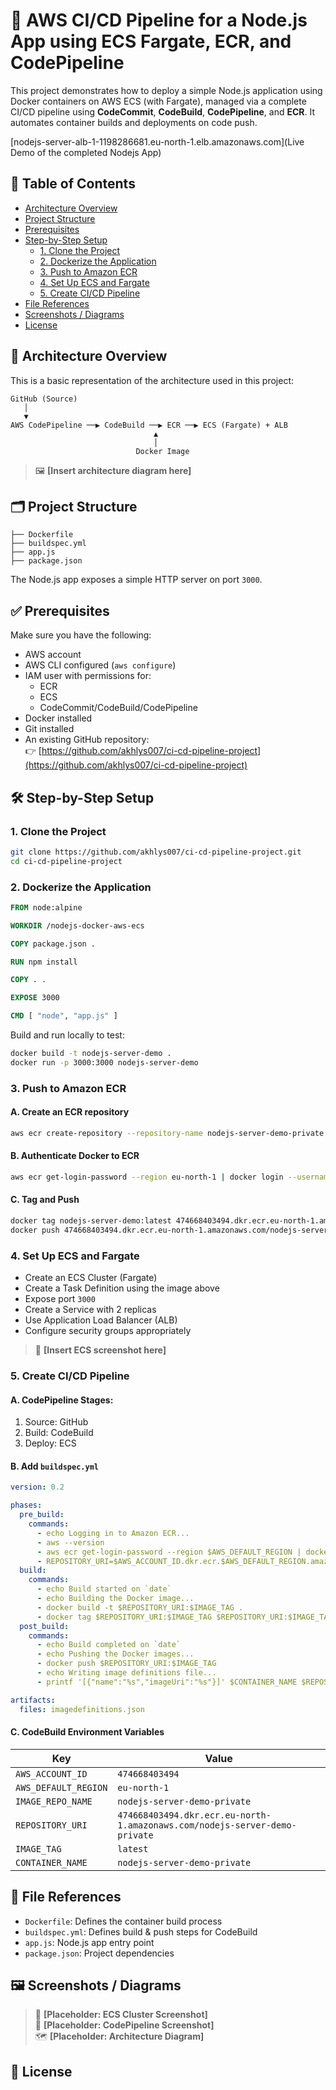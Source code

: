 # 🚀 AWS CI/CD Pipeline for a Node.js App using ECS Fargate, ECR, and CodePipeline

This project demonstrates how to deploy a simple Node.js application using Docker containers on AWS ECS (with Fargate), managed via a complete CI/CD pipeline using **CodeCommit**, **CodeBuild**, **CodePipeline**, and **ECR**. It automates container builds and deployments on code push.

[nodejs-server-alb-1-1198286681.eu-north-1.elb.amazonaws.com](Live Demo of the completed Nodejs App)
## 📌 Table of Contents
- [Architecture Overview](#architecture-overview)
- [Project Structure](#project-structure)
- [Prerequisites](#prerequisites)
- [Step-by-Step Setup](#step-by-step-setup)
  - [1. Clone the Project](#1-clone-the-project)
  - [2. Dockerize the Application](#2-dockerize-the-application)
  - [3. Push to Amazon ECR](#3-push-to-amazon-ecr)
  - [4. Set Up ECS and Fargate](#4-set-up-ecs-and-fargate)
  - [5. Create CI/CD Pipeline](#5-create-cicd-pipeline)
- [File References](#file-references)
- [Screenshots / Diagrams](#screenshots--diagrams)
- [License](#license)

## 📐 Architecture Overview

This is a basic representation of the architecture used in this project:

```
GitHub (Source) 
   │
   ▼
AWS CodePipeline ──▶ CodeBuild ──▶ ECR ──▶ ECS (Fargate) + ALB
                                ▲
                                │
                            Docker Image
```

> 🖼️ **[Insert architecture diagram here]**

## 🗂️ Project Structure

```
├── Dockerfile
├── buildspec.yml
├── app.js
├── package.json
```

The Node.js app exposes a simple HTTP server on port `3000`.

## ✅ Prerequisites

Make sure you have the following:

- AWS account
- AWS CLI configured (`aws configure`)
- IAM user with permissions for:
  - ECR
  - ECS
  - CodeCommit/CodeBuild/CodePipeline
- Docker installed
- Git installed
- An existing GitHub repository:  
  👉 [https://github.com/akhlys007/ci-cd-pipeline-project](https://github.com/akhlys007/ci-cd-pipeline-project)

## 🛠️ Step-by-Step Setup

### 1. Clone the Project

```bash
git clone https://github.com/akhlys007/ci-cd-pipeline-project.git
cd ci-cd-pipeline-project
```

### 2. Dockerize the Application

```Dockerfile
FROM node:alpine

WORKDIR /nodejs-docker-aws-ecs

COPY package.json .

RUN npm install

COPY . .

EXPOSE 3000

CMD [ "node", "app.js" ]
```

Build and run locally to test:

```bash
docker build -t nodejs-server-demo .
docker run -p 3000:3000 nodejs-server-demo
```

### 3. Push to Amazon ECR

#### A. Create an ECR repository

```bash
aws ecr create-repository --repository-name nodejs-server-demo-private
```

#### B. Authenticate Docker to ECR

```bash
aws ecr get-login-password --region eu-north-1 | docker login --username AWS --password-stdin 474668403494.dkr.ecr.eu-north-1.amazonaws.com
```

#### C. Tag and Push

```bash
docker tag nodejs-server-demo:latest 474668403494.dkr.ecr.eu-north-1.amazonaws.com/nodejs-server-demo-private:latest
docker push 474668403494.dkr.ecr.eu-north-1.amazonaws.com/nodejs-server-demo-private:latest
```

### 4. Set Up ECS and Fargate

- Create an ECS Cluster (Fargate)
- Create a Task Definition using the image above
- Expose port `3000`
- Create a Service with 2 replicas
- Use Application Load Balancer (ALB)
- Configure security groups appropriately

> 📸 **[Insert ECS screenshot here]**

### 5. Create CI/CD Pipeline

#### A. CodePipeline Stages:
1. Source: GitHub
2. Build: CodeBuild
3. Deploy: ECS

#### B. Add `buildspec.yml`

```yaml
version: 0.2

phases:
  pre_build:
    commands:
      - echo Logging in to Amazon ECR...
      - aws --version
      - aws ecr get-login-password --region $AWS_DEFAULT_REGION | docker login --username AWS --password-stdin $AWS_ACCOUNT_ID.dkr.ecr.$AWS_DEFAULT_REGION.amazonaws.com
      - REPOSITORY_URI=$AWS_ACCOUNT_ID.dkr.ecr.$AWS_DEFAULT_REGION.amazonaws.com/$IMAGE_REPO_NAME
  build:
    commands:
      - echo Build started on `date`
      - echo Building the Docker image...
      - docker build -t $REPOSITORY_URI:$IMAGE_TAG .
      - docker tag $REPOSITORY_URI:$IMAGE_TAG $REPOSITORY_URI:$IMAGE_TAG
  post_build:
    commands:
      - echo Build completed on `date`
      - echo Pushing the Docker images...
      - docker push $REPOSITORY_URI:$IMAGE_TAG
      - echo Writing image definitions file...
      - printf '[{"name":"%s","imageUri":"%s"}]' $CONTAINER_NAME $REPOSITORY_URI:$IMAGE_TAG > imagedefinitions.json

artifacts:
  files: imagedefinitions.json
```

#### C. CodeBuild Environment Variables

| Key                | Value                                                                 |
|--------------------|------------------------------------------------------------------------|
| `AWS_ACCOUNT_ID`   | `474668403494`                                                         |
| `AWS_DEFAULT_REGION` | `eu-north-1`                                                        |
| `IMAGE_REPO_NAME`  | `nodejs-server-demo-private`                                           |
| `REPOSITORY_URI`   | `474668403494.dkr.ecr.eu-north-1.amazonaws.com/nodejs-server-demo-private` |
| `IMAGE_TAG`        | `latest`                                                               |
| `CONTAINER_NAME`   | `nodejs-server-demo-private`                                           |

## 📂 File References

- `Dockerfile`: Defines the container build process
- `buildspec.yml`: Defines build & push steps for CodeBuild
- `app.js`: Node.js app entry point
- `package.json`: Project dependencies

## 🖼️ Screenshots / Diagrams

> 📸 **[Placeholder: ECS Cluster Screenshot]**  
> 📸 **[Placeholder: CodePipeline Screenshot]**  
> 🗺️ **[Placeholder: Architecture Diagram]**

## 📄 License

